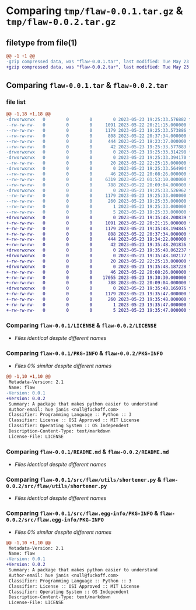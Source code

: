 # Comparing `tmp/flaw-0.0.1.tar.gz` & `tmp/flaw-0.0.2.tar.gz`

## filetype from file(1)

```diff
@@ -1 +1 @@
-gzip compressed data, was "flaw-0.0.1.tar", last modified: Tue May 23 19:25:33 2023, max compression
+gzip compressed data, was "flaw-0.0.2.tar", last modified: Tue May 23 19:35:48 2023, max compression
```

## Comparing `flaw-0.0.1.tar` & `flaw-0.0.2.tar`

### file list

```diff
@@ -1,18 +1,18 @@
-drwxrwxrwx   0        0        0        0 2023-05-23 19:25:33.576882 flaw-0.0.1/
--rw-rw-rw-   0        0        0     1091 2023-05-22 20:21:15.000000 flaw-0.0.1/LICENSE
--rw-rw-rw-   0        0        0     1179 2023-05-23 19:25:33.573886 flaw-0.0.1/PKG-INFO
--rw-rw-rw-   0        0        0      808 2023-05-22 20:37:34.000000 flaw-0.0.1/README.md
--rw-rw-rw-   0        0        0      444 2023-05-23 19:23:37.000000 flaw-0.0.1/pyproject.toml
--rw-rw-rw-   0        0        0       42 2023-05-23 19:25:33.577883 flaw-0.0.1/setup.cfg
-drwxrwxrwx   0        0        0        0 2023-05-23 19:25:33.314298 flaw-0.0.1/src/
-drwxrwxrwx   0        0        0        0 2023-05-23 19:25:33.394170 flaw-0.0.1/src/flaw/
--rw-rw-rw-   0        0        0       20 2023-05-22 22:25:13.000000 flaw-0.0.1/src/flaw/__init__.py
-drwxrwxrwx   0        0        0        0 2023-05-23 19:25:33.564904 flaw-0.0.1/src/flaw/utils/
--rw-rw-rw-   0        0        0       46 2023-05-22 20:08:26.000000 flaw-0.0.1/src/flaw/utils/__init__.py
--rw-rw-rw-   0        0        0     6319 2023-05-23 01:53:10.000000 flaw-0.0.1/src/flaw/utils/embed.py
--rw-rw-rw-   0        0        0      788 2023-05-22 20:09:04.000000 flaw-0.0.1/src/flaw/utils/shortener.py
-drwxrwxrwx   0        0        0        0 2023-05-23 19:25:33.526962 flaw-0.0.1/src/flaw.egg-info/
--rw-rw-rw-   0        0        0     1179 2023-05-23 19:25:33.000000 flaw-0.0.1/src/flaw.egg-info/PKG-INFO
--rw-rw-rw-   0        0        0      260 2023-05-23 19:25:33.000000 flaw-0.0.1/src/flaw.egg-info/SOURCES.txt
--rw-rw-rw-   0        0        0        1 2023-05-23 19:25:33.000000 flaw-0.0.1/src/flaw.egg-info/dependency_links.txt
--rw-rw-rw-   0        0        0        5 2023-05-23 19:25:33.000000 flaw-0.0.1/src/flaw.egg-info/top_level.txt
+drwxrwxrwx   0        0        0        0 2023-05-23 19:35:48.200839 flaw-0.0.2/
+-rw-rw-rw-   0        0        0     1091 2023-05-22 20:21:15.000000 flaw-0.0.2/LICENSE
+-rw-rw-rw-   0        0        0     1179 2023-05-23 19:35:48.194845 flaw-0.0.2/PKG-INFO
+-rw-rw-rw-   0        0        0      808 2023-05-22 20:37:34.000000 flaw-0.0.2/README.md
+-rw-rw-rw-   0        0        0      444 2023-05-23 19:34:22.000000 flaw-0.0.2/pyproject.toml
+-rw-rw-rw-   0        0        0       42 2023-05-23 19:35:48.201836 flaw-0.0.2/setup.cfg
+drwxrwxrwx   0        0        0        0 2023-05-23 19:35:48.062237 flaw-0.0.2/src/
+drwxrwxrwx   0        0        0        0 2023-05-23 19:35:48.102177 flaw-0.0.2/src/flaw/
+-rw-rw-rw-   0        0        0       20 2023-05-22 22:25:13.000000 flaw-0.0.2/src/flaw/__init__.py
+drwxrwxrwx   0        0        0        0 2023-05-23 19:35:48.187228 flaw-0.0.2/src/flaw/utils/
+-rw-rw-rw-   0        0        0       46 2023-05-22 20:08:26.000000 flaw-0.0.2/src/flaw/utils/__init__.py
+-rw-rw-rw-   0        0        0    17055 2023-05-23 19:30:30.000000 flaw-0.0.2/src/flaw/utils/embed.py
+-rw-rw-rw-   0        0        0      788 2023-05-22 20:09:04.000000 flaw-0.0.2/src/flaw/utils/shortener.py
+drwxrwxrwx   0        0        0        0 2023-05-23 19:35:48.165076 flaw-0.0.2/src/flaw.egg-info/
+-rw-rw-rw-   0        0        0     1179 2023-05-23 19:35:47.000000 flaw-0.0.2/src/flaw.egg-info/PKG-INFO
+-rw-rw-rw-   0        0        0      260 2023-05-23 19:35:48.000000 flaw-0.0.2/src/flaw.egg-info/SOURCES.txt
+-rw-rw-rw-   0        0        0        1 2023-05-23 19:35:47.000000 flaw-0.0.2/src/flaw.egg-info/dependency_links.txt
+-rw-rw-rw-   0        0        0        5 2023-05-23 19:35:47.000000 flaw-0.0.2/src/flaw.egg-info/top_level.txt
```

### Comparing `flaw-0.0.1/LICENSE` & `flaw-0.0.2/LICENSE`

 * *Files identical despite different names*

### Comparing `flaw-0.0.1/PKG-INFO` & `flaw-0.0.2/PKG-INFO`

 * *Files 0% similar despite different names*

```diff
@@ -1,10 +1,10 @@
 Metadata-Version: 2.1
 Name: flaw
-Version: 0.0.1
+Version: 0.0.2
 Summary: A package that makes python easier to understand
 Author-email: hue janis <null@fuckoff.com>
 Classifier: Programming Language :: Python :: 3
 Classifier: License :: OSI Approved :: MIT License
 Classifier: Operating System :: OS Independent
 Description-Content-Type: text/markdown
 License-File: LICENSE
```

### Comparing `flaw-0.0.1/README.md` & `flaw-0.0.2/README.md`

 * *Files identical despite different names*

### Comparing `flaw-0.0.1/src/flaw/utils/shortener.py` & `flaw-0.0.2/src/flaw/utils/shortener.py`

 * *Files identical despite different names*

### Comparing `flaw-0.0.1/src/flaw.egg-info/PKG-INFO` & `flaw-0.0.2/src/flaw.egg-info/PKG-INFO`

 * *Files 0% similar despite different names*

```diff
@@ -1,10 +1,10 @@
 Metadata-Version: 2.1
 Name: flaw
-Version: 0.0.1
+Version: 0.0.2
 Summary: A package that makes python easier to understand
 Author-email: hue janis <null@fuckoff.com>
 Classifier: Programming Language :: Python :: 3
 Classifier: License :: OSI Approved :: MIT License
 Classifier: Operating System :: OS Independent
 Description-Content-Type: text/markdown
 License-File: LICENSE
```

